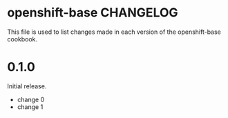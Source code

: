 # openshift-base CHANGELOG

This file is used to list changes made in each version of the openshift-base cookbook.

# 0.1.0

Initial release.

- change 0
- change 1

